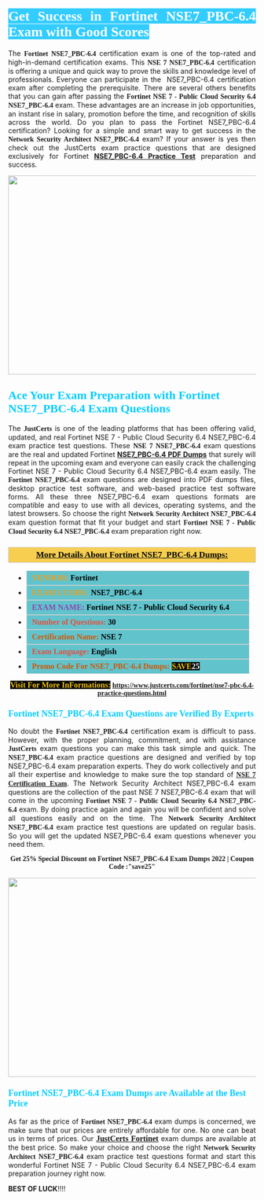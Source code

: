 <h1 style="text-align: justify;"><span style="color:#ffffff;"><span style="font-family:Georgia,serif;"><strong><span style="background-color:#33ccff;">Get Success in Fortinet NSE7_PBC-6.4 Exam with Good Scores</span></strong></span></span></h1>

<p style="text-align: justify;">The <strong><span style="font-family:Georgia,serif;">Fortinet NSE7_PBC-6.4</span></strong> certification exam is one of the top-rated and high-in-demand certification exams. This <span style="font-family:Georgia,serif;"><strong>NSE 7 NSE7_PBC-6.4</strong></span> certification is offering a unique and quick way to prove the skills and knowledge level of professionals. Everyone can participate in the  NSE7_PBC-6.4 certification exam after completing the prerequisite. There are several others benefits that you can gain after passing the <span style="font-family:Georgia,serif;"><strong>Fortinet NSE 7 - Public Cloud Security 6.4 NSE7_PBC-6.4</strong></span> exam. These advantages are an increase in job opportunities, an instant rise in salary, promotion before the time, and recognition of skills across the world. Do you plan to pass the Fortinet NSE7_PBC-6.4 certification? Looking for a simple and smart way to get success in the <span style="font-family:Georgia,serif;"><strong>Network Security Architect NSE7_PBC-6.4</strong></span> exam? If your answer is yes then check out the JustCerts exam practice questions that are designed exclusively for Fortinet <strong><a href="https://www.justcerts.com/fortinet/nse7-pbc-6.4-practice-questions.html">NSE7_PBC-6.4 Practice Test</a></strong> preparation and success.</p>

<p style="text-align: center;"><a href="https://www.justcerts.com/fortinet/nse7-pbc-6.4-practice-questions.html"><img alt="" src="https://i.imgur.com/JNYhfyb.jpg" style="width: 720px; height: 405px;" /></a></p>

<h2 style="margin-right:0in; margin-left:0in"><span style="color:#00ccff;"><span style="font-family:Georgia,serif;"><strong><span style="font-size:18pt">Ace Your Exam Preparation with Fortinet NSE7_PBC-6.4 Exam Questions </span></strong></span></span></h2>

<p style="text-align: justify;">The <span style="font-size:14px;"><span style="font-family:Georgia,serif;"><strong>JustCerts</strong></span></span> is one of the leading platforms that has been offering valid, updated, and real Fortinet NSE 7 - Public Cloud Security 6.4 NSE7_PBC-6.4 exam practice test questions. These <span style="font-family:Georgia,serif;"><strong>NSE 7 NSE7_PBC-6.4</strong></span> exam questions are the real and updated Fortinet <strong><a href="https://www.justcerts.com/fortinet/nse7-pbc-6.4-practice-questions.html">NSE7_PBC-6.4 PDF Dumps</a></strong> that surely will repeat in the upcoming exam and everyone can easily crack the challenging Fortinet NSE 7 - Public Cloud Security 6.4 NSE7_PBC-6.4 exam easily. The <span style="font-family:Georgia,serif;"><strong>Fortinet NSE7_PBC-6.4</strong></span> exam questions are designed into PDF dumps files, desktop practice test software, and web-based practice test software forms. All these three NSE7_PBC-6.4 exam questions formats are compatible and easy to use with all devices, operating systems, and the latest browsers. So choose the right <span style="font-family:Georgia,serif;"><strong>Network Security Architect NSE7_PBC-6.4</strong></span> exam question format that fit your budget and start <span style="font-family:Georgia,serif;"><strong>Fortinet NSE 7 - Public Cloud Security 6.4 NSE7_PBC-6.4</strong></span> exam preparation right now.</p>

<h3 style="background: #f7ce50; border: 1px solid rgb(204, 204, 204); padding: 5px 10px; text-align: center;"><span style="font-family:Georgia,serif;"><u><u><span style="color:#000000;"><span style="font-size:11pt"><span style="line-height:normal"><b><span style="font-size:13.0pt"><span cambria="">More Details About Fortinet NSE7_PBC-6.4 Dumps:</span></span></b></span></span></span></u></u></span></h3>

<ul>
	<li style="margin:0cm 10pt">
	<div style="background:#61c4cd; border: 1px solid rgb(204, 204, 204); padding: 5px 10px; text-align: justify;"><span style="font-family:Georgia,serif;"><span style="font-size:11pt"><span style="line-height:normal"><b><span style="font-size:12.0pt"><span new="" roman="" times=""><span style="color:#f39c12;">VENDOR:</span> <span style="color:#000000;">Fortinet</span></span></span></b></span></span></span></div>
	</li>
	<li style="margin:0cm 10pt">
	<div style="background: #61c4cd; border: 1px solid rgb(204, 204, 204); padding: 5px 10px; text-align: justify;"><span style="font-family:Georgia,serif;"><span style="font-size:11pt"><span style="line-height:normal"><b><span style="font-size:12.0pt"><span new="" roman="" times=""><span style="color:#f39c12;">EXAM CCODE:</span> <span style="color:#000000;">NSE7_PBC-6.4</span></span></span></b></span></span></span></div>
	</li>
	<li style="margin:0cm 10pt">
	<div style="background: #61c4cd; border: 1px solid rgb(204, 204, 204); padding: 5px 10px; text-align: justify;"><span style="font-family:Georgia,serif;"><span style="font-size:11pt"><span style="line-height:normal"><b><span style="font-size:12.0pt"><span new="" roman="" times=""><span style="color:#8e44ad;">EXAM NAME:</span> <span style="color:#000000;">Fortinet NSE 7 - Public Cloud Security 6.4</span></span></span></b></span></span></span></div>
	</li>
	<li style="margin:0cm 10pt">
	<div style="background: #61c4cd; border: 1px solid rgb(204, 204, 204); padding: 5px 10px;"><span style="font-family:Georgia,serif;"><span style="font-size:11pt"><span style="line-height:normal"><b><span style="font-size:12.0pt"><span new="" roman="" times=""><span style="color:#e74c3c;">Number of Questions:</span><span style="color:#000000;"><span style="color:#f1c40f;"> </span>30</span></span></span></b></span></span></span></div>
	</li>
	<li style="margin:0cm 10pt">
	<div style="background: #61c4cd; border: 1px solid rgb(204, 204, 204); padding: 5px 10px; text-align: justify;"><span style="font-family:Georgia,serif;"><span style="font-size:11pt"><span style="line-height:normal"><b><span style="font-size:12.0pt"><span new="" roman="" times=""><span style="color:#d35400;">Certification Name:</span><span style="color:#000000;"> NSE 7</span></span></span></b></span></span></span></div>
	</li>
	<li style="margin:0cm 10pt">
	<div style="background: #61c4cd; border: 1px solid rgb(204, 204, 204); padding: 5px 10px; text-align: justify;"><span style="font-family:Georgia,serif;"><span style="font-size:11pt"><span style="line-height:normal"><b><span style="font-size:12.0pt"><span new="" roman="" times=""><span style="color:#e74c3c;">Exam Language:</span> <span style="color:#000000;">English</span></span></span></b></span></span></span></div>
	</li>
	<li style="margin:0cm 10pt">
	<div style="background: #61c4cd; border: 1px solid rgb(204, 204, 204); padding: 5px 10px;"><span style="font-family:Georgia,serif;"><span style="font-size:11pt"><span style="line-height:normal"><b><span style="font-size:12.0pt"><span new="" roman="" times=""><span style="color:#d35400;">Promo Code For NSE7_PBC-6.4 Dumps:</span><span style="color:#f1c40f;"> <span style="background-color:#000000;">SAVE</span></span><span style="color:#ffffff;"><span style="background-color:#000000;">25</span></span></span></span></b></span></span></span></div>
	</li>
</ul>

<p style="text-align: center;"><span style="font-family:Georgia,serif;"><strong><span style="font-size:16px;"><span style="color:#f1c40f;"><span style="background-color:#000000;">Visit For More InFormations:</span></span></span> <a href="https://www.justcerts.com/fortinet/nse7-pbc-6.4-practice-questions.html">https://www.justcerts.com/fortinet/nse7-pbc-6.4-practice-questions.html</a></strong></span></p>

<h3 style="margin-right:0in; margin-left:0in"><span style="color:#00ccff;"><span style="font-family:Georgia,serif;"><strong><span style="font-size:13.5pt">Fortinet NSE7_PBC-6.4 Exam Questions are Verified By Experts </span></strong></span></span></h3>

<p style="text-align: justify;">No doubt the <span style="font-family:Georgia,serif;"><strong>Fortinet NSE7_PBC-6.4</strong></span> certification exam is difficult to pass. However, with the proper planning, commitment, and with assistance <span style="font-family:Georgia,serif;"><span style="font-size:14px;"><strong>JustCerts</strong></span></span> exam questions you can make this task simple and quick. The <span style="font-family:Georgia,serif;"><strong> NSE7_PBC-6.4</strong></span> exam practice questions are designed and verified by top NSE7_PBC-6.4 exam preparation experts. They do work collectively and put all their expertise and knowledge to make sure the top standard of <a href="https://www.justcerts.com/fortinet/nse-7-certification-exams.html"><span style="font-family:Georgia,serif;"><strong>NSE 7 Certification Exam</strong></span></a>. The Network Security Architect NSE7_PBC-6.4 exam questions are the collection of the past NSE 7 NSE7_PBC-6.4 exam that will come in the upcoming <span style="font-family:Georgia,serif;"><strong>Fortinet NSE 7 - Public Cloud Security 6.4 NSE7_PBC-6.4</strong></span> exam. By doing practice again and again you will be confident and solve all questions easily and on the time. The <span style="font-family:Georgia,serif;"><strong>Network Security Architect NSE7_PBC-6.4</strong></span> exam practice test questions are updated on regular basis. So you will get the updated NSE7_PBC-6.4 exam questions whenever you need them.</p>

<p style="text-align: center;"><span style="font-size:14px;"><span style="font-family:Georgia,serif;"><strong>Get 25% Special Discount on Fortinet NSE7_PBC-6.4 Exam Dumps 2022 | Coupon Code :"save25"</strong></span></span></p>

<p style="text-align: center;"><a href="https://www.justcerts.com/fortinet/nse7-pbc-6.4-practice-questions.html"><img alt="" src="https://i.imgur.com/FssxWlc.jpg" style="width: 720px; height: 405px;" /></a></p>

<h3 style="margin-right:0in; margin-left:0in"><span style="color:#00ccff;"><span style="font-family:Georgia,serif;"><strong><span style="font-size:13.5pt">Fortinet NSE7_PBC-6.4 Exam Dumps are Available at the Best Price </span></strong></span></span></h3>

<p style="text-align: justify;">As far as the price of <span style="font-family:Georgia,serif;"><strong>Fortinet NSE7_PBC-6.4</strong></span> exam dumps is concerned, we make sure that our prices are entirely affordable for one. No one can beat us in terms of prices. Our <a href="https://www.justcerts.com/fortinet-certification-exams.html"><span style="font-family:Georgia,serif;"><strong><span style="font-size:16px;">JustCerts Fortinet</span></strong></span></a> exam dumps are available at the best price. So make your choice and choose the right <span style="font-family:Georgia,serif;"><strong>Network Security Architect NSE7_PBC-6.4</strong></span> exam practice test questions format and start this wonderful Fortinet NSE 7 - Public Cloud Security 6.4 NSE7_PBC-6.4 exam preparation journey right now. </p>

<p><span style="font-size:14px;"><strong>BEST OF LUCK</strong>!!!!</span></p>
